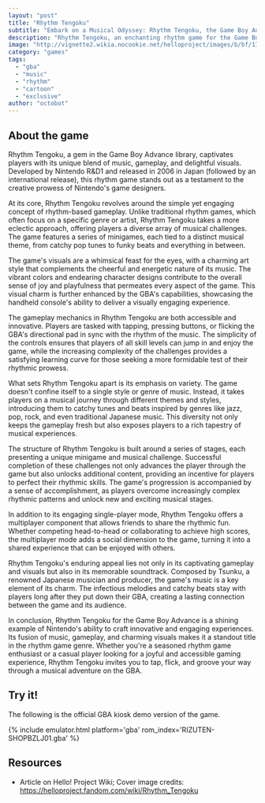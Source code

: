 ```yaml
---
layout: "post"
title: "Rhythm Tengoku"
subtitle: "Embark on a Musical Odyssey: Rhythm Tengoku, the Game Boy Advance Sensation!"
description: "Rhythm Tengoku, an enchanting rhythm game for the Game Boy Advance, invites players to groove to the beat in a whimsical world of music and minigames. Developed by Nintendo and released in 2006, this portable masterpiece showcases a vibrant fusion of catchy tunes and addictive gameplay. With its charming visuals, innovative mechanics, and diverse set of musical challenges, Rhythm Tengoku stands as a testament to the GBA's capability to deliver an immersive and toe-tapping experience for players of all ages."
image: "http://vignette2.wikia.nocookie.net/helloproject/images/b/bf/1156157412-00.jpg/revision/latest?cb=20130514150400"
category: "games"
tags:
  - "gba"
  - "music"
  - "rhythm"
  - "cartoon"
  - "exclusive"
author: "octobot"
---
```


## About the game

Rhythm Tengoku, a gem in the Game Boy Advance library, captivates players with its unique blend of music, gameplay, and delightful visuals. Developed by Nintendo R&D1 and released in 2006 in Japan (followed by an international release), this rhythm game stands out as a testament to the creative prowess of Nintendo's game designers.

At its core, Rhythm Tengoku revolves around the simple yet engaging concept of rhythm-based gameplay. Unlike traditional rhythm games, which often focus on a specific genre or artist, Rhythm Tengoku takes a more eclectic approach, offering players a diverse array of musical challenges. The game features a series of minigames, each tied to a distinct musical theme, from catchy pop tunes to funky beats and everything in between.

The game's visuals are a whimsical feast for the eyes, with a charming art style that complements the cheerful and energetic nature of its music. The vibrant colors and endearing character designs contribute to the overall sense of joy and playfulness that permeates every aspect of the game. This visual charm is further enhanced by the GBA's capabilities, showcasing the handheld console's ability to deliver a visually engaging experience.

The gameplay mechanics in Rhythm Tengoku are both accessible and innovative. Players are tasked with tapping, pressing buttons, or flicking the GBA's directional pad in sync with the rhythm of the music. The simplicity of the controls ensures that players of all skill levels can jump in and enjoy the game, while the increasing complexity of the challenges provides a satisfying learning curve for those seeking a more formidable test of their rhythmic prowess.

What sets Rhythm Tengoku apart is its emphasis on variety. The game doesn't confine itself to a single style or genre of music. Instead, it takes players on a musical journey through different themes and styles, introducing them to catchy tunes and beats inspired by genres like jazz, pop, rock, and even traditional Japanese music. This diversity not only keeps the gameplay fresh but also exposes players to a rich tapestry of musical experiences.

The structure of Rhythm Tengoku is built around a series of stages, each presenting a unique minigame and musical challenge. Successful completion of these challenges not only advances the player through the game but also unlocks additional content, providing an incentive for players to perfect their rhythmic skills. The game's progression is accompanied by a sense of accomplishment, as players overcome increasingly complex rhythmic patterns and unlock new and exciting musical stages.

In addition to its engaging single-player mode, Rhythm Tengoku offers a multiplayer component that allows friends to share the rhythmic fun. Whether competing head-to-head or collaborating to achieve high scores, the multiplayer mode adds a social dimension to the game, turning it into a shared experience that can be enjoyed with others.

Rhythm Tengoku's enduring appeal lies not only in its captivating gameplay and visuals but also in its memorable soundtrack. Composed by Tsunku, a renowned Japanese musician and producer, the game's music is a key element of its charm. The infectious melodies and catchy beats stay with players long after they put down their GBA, creating a lasting connection between the game and its audience.

In conclusion, Rhythm Tengoku for the Game Boy Advance is a shining example of Nintendo's ability to craft innovative and engaging experiences. Its fusion of music, gameplay, and charming visuals makes it a standout title in the rhythm game genre. Whether you're a seasoned rhythm game enthusiast or a casual player looking for a joyful and accessible gaming experience, Rhythm Tengoku invites you to tap, flick, and groove your way through a musical adventure on the GBA.

## Try it!

The following is the official GBA kiosk demo version of the game.

{% include emulator.html platform='gba' rom_index='RIZUTEN-SHOPBZLJ01.gba' %}

## Resources

* Article on Hello! Project Wiki; Cover image credits: <https://helloproject.fandom.com/wiki/Rhythm_Tengoku>
